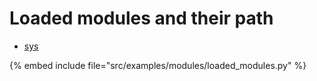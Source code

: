 # Loaded modules and their path


* [sys](https://docs.python.org/library/sys.html)

{% embed include file="src/examples/modules/loaded_modules.py" %}



